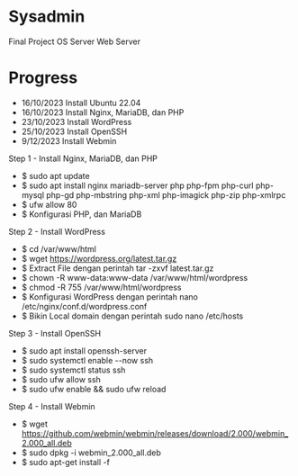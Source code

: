 # Sysadmin
Final Project OS Server Web Server


# Progress
- 16/10/2023 Install Ubuntu 22.04
- 16/10/2023 Install Nginx, MariaDB, dan PHP
- 23/10/2023 Install WordPress
- 25/10/2023 Install OpenSSH
- 9/12/2023 Install Webmin


Step 1 - Install Nginx, MariaDB, dan PHP
- $ sudo apt update
- $ sudo apt install nginx mariadb-server php php-fpm php-curl php-mysql php-gd php-mbstring php-xml php-imagick php-zip php-xmlrpc
- $ ufw allow 80 
- $ Konfigurasi PHP, dan MariaDB

Step 2 - Install WordPress
- $ cd /var/www/html
- $ wget https://wordpress.org/latest.tar.gz
- $ Extract File dengan perintah tar -zxvf latest.tar.gz
- $ chown -R www-data:www-data /var/www/html/wordpress
- $ chmod -R 755 /var/www/html/wordpress
- $ Konfigurasi WordPress dengan perintah nano /etc/nginx/conf.d/wordpress.conf
- $ Bikin Local domain dengan perintah sudo nano /etc/hosts


Step 3 - Install OpenSSH
- $ sudo apt install openssh-server
- $ sudo systemctl enable --now ssh
- $ sudo systemctl status ssh
- $ sudo ufw allow ssh
- $ sudo ufw enable && sudo ufw reload

Step 4 - Install Webmin
- $ wget https://github.com/webmin/webmin/releases/download/2.000/webmin_2.000_all.deb
- $ sudo dpkg -i webmin_2.000_all.deb
- $ sudo apt-get install -f












